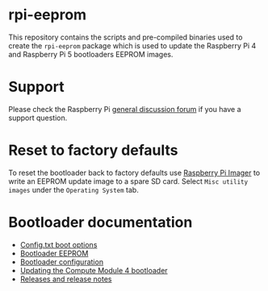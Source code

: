 # rpi-eeprom
This repository contains the scripts and pre-compiled binaries used to create the `rpi-eeprom` package which is used to update the Raspberry Pi 4 and Raspberry Pi 5 bootloaders EEPROM images.

# Support
Please check the Raspberry Pi [general discussion forum](https://forums.raspberrypi.com/viewforum.php?f=63) if you have a support question.

# Reset to factory defaults
To reset the bootloader back to factory defaults use [Raspberry Pi Imager](https://www.raspberrypi.com/software/) to write an EEPROM update image to a spare SD card. Select `Misc utility images` under the `Operating System` tab.

# Bootloader documentation
* [Config.txt boot options](https://www.raspberrypi.com/documentation/computers/config_txt.html#boot-options)
* [Bootloader EEPROM](https://www.raspberrypi.com/documentation/computers/raspberry-pi.html#raspberry-pi-4-boot-eeprom)
* [Bootloader configuration](https://www.raspberrypi.com/documentation/computers/raspberry-pi.html#raspberry-pi-4-bootloader-configuration)
* [Updating the Compute Module 4 bootloader](https://www.raspberrypi.com/documentation/computers/compute-module.html#cm4bootloader)
* [Releases and release notes](releases.md)
